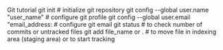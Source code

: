 Git tutorial
git init # initialize git repository
git config --global user.name "user_name"  # configure git profile
git config --global user.email "email_address: # configure git email
git status  # to check number of commits or untracked files
git add file_name or . # to move file in indexing area (staging area) or to start tracking

